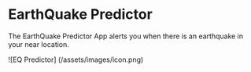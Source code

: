 # EarthQuake Predictor
The EarthQuake Predictor App alerts you when there is an earthquake in your near location.

![EQ Predictor] (/assets/images/icon.png)
